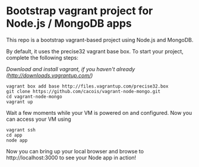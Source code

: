 # Bootstrap vagrant project for Node.js / MongoDB apps

This repo is a bootstrap vagrant-based project using Node.js and MongoDB. 

By default, it uses the precise32 vagrant base box. To start your project, complete the following steps:

*Download and install vagrant, if you haven't already (http://downloads.vagrantup.com/)*

    vagrant box add base http://files.vagrantup.com/precise32.box
    git clone https://github.com/cacois/vagrant-node-mongo.git
    cd vagrant-node-mongo
    vagrant up

Wait a few moments while your VM is powered on and configured. Now you can access your VM using

    vagrant ssh
    cd app
    node app

Now you can bring up your local browser and browse to http://localhost:3000 to see your Node app in action!
